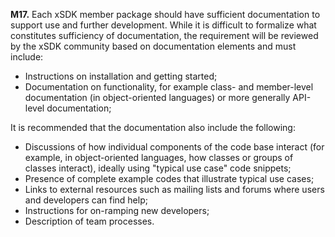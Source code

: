 **M17.** Each xSDK member package should have sufficient documentation to support use and further development.
While it is difficult to formalize what constitutes sufficiency of documentation, the requirement will be reviewed by the
xSDK community based on documentation elements and must include:
  * Instructions on installation and getting started;
  * Documentation on functionality, for example class- and member-level documentation (in object-oriented languages) or more generally API-level documentation;

It is recommended that the documentation also include the following:
  * Discussions of how individual components of the code base interact (for example, in object-oriented languages, how classes or groups of classes interact), ideally using "typical use case" code snippets;
  * Presence of complete example codes that illustrate typical use cases;
  * Links to external resources such as mailing lists and forums where users and developers can find help;
  * Instructions for on-ramping new developers;
  * Description of team processes.
